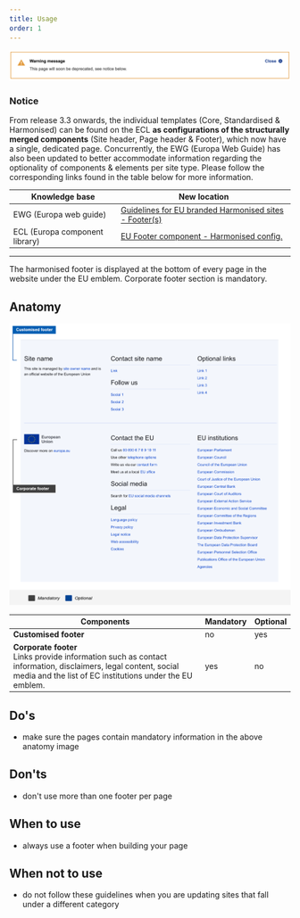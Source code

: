 ```yaml
---
title: Usage
order: 1
---
```

![](/cms-images/soon-to-be-deprecated-image.png)

### Notice

From release 3.3 onwards, the individual templates (Core, Standardised & Harmonised) can be found on the ECL **as configurations of the structurally merged components** (Site header, Page header & Footer), which now have a single, dedicated page. Concurrently, the EWG (Europa Web Guide) has also been updated to better accommodate information regarding the optionality of components & elements per site type. Please follow the corresponding links found in the table below for more information.

| Knowledge base                 | New location                                                                                                                                |
| ------------------------------ | ------------------------------------------------------------------------------------------------------------------------------------------- |
| EWG (Europa web guide)         | [Guidelines for EU branded Harmonised sites - Footer(s)](https://wikis.ec.europa.eu/display/WEBGUIDE/EU+branded+harmonised+websites+design) |
| ECL (Europa component library) | [EU Footer component - Harmonised config.](https://ec.europa.eu/component-library/eu/components/site-wide/site-footer/code/)                |

---

The harmonised footer is displayed at the bottom of every page in the website under the EU emblem. Corporate footer section is mandatory.

## Anatomy

![](/cms-images/eu_stand_footer.png)

| Components                                                                                                                                                                     | Mandatory | Optional |
| ------------------------------------------------------------------------------------------------------------------------------------------------------------------------------ | --------- | -------- |
| **Customised footer**                                                                                                                                                          | no        | yes      |
| **Corporate footer**<br />Links provide information such as contact information, disclaimers, legal content, social media and the list of EC institutions under the EU emblem. | yes       | no       |

## Do's

- make sure the pages contain mandatory information in the above anatomy image

## Don'ts

- don't use more than one footer per page

## When to use

- always use a footer when building your page

## When not to use

- do not follow these guidelines when you are updating sites that fall under a different category
